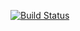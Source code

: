 [![Build Status](https://travis-ci.org/yurikoex/idle.svg?branch=master)](https://travis-ci.org/yurikoex/idle)